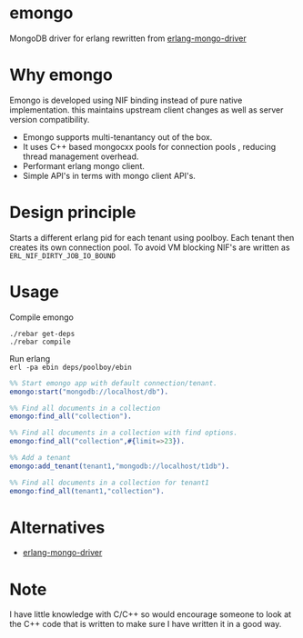 emongo
=========

MongoDB  driver for erlang
rewritten from [erlang-mongo-driver](https://github.com/comtihon/mongodb-erlang) 

Why emongo
==========
 Emongo is developed using NIF binding instead of pure native implementation.
 this maintains upstream client changes as well as server version compatibility.
 * Emongo supports multi-tenantancy out of the box.
 * It uses C++ based mongocxx pools for connection pools , reducing thread management overhead.
 * Performant erlang mongo client.
 * Simple API's in terms with mongo client API's.
 
Design principle
==========
 Starts a different erlang pid for each tenant using poolboy. Each tenant then creates its own connection pool.
 To avoid VM blocking NIF's are written as  ```ERL_NIF_DIRTY_JOB_IO_BOUND``` 

Usage
=========

Compile emongo
```
./rebar get-deps
./rebar compile

```

Run erlang <br>
<code>erl -pa ebin  deps/poolboy/ebin</code>

```erl
%% Start emongo app with default connection/tenant.
emongo:start("mongodb://localhost/db").

%% Find all documents in a collection
emongo:find_all("collection").

%% Find all documents in a collection with find options.
emongo:find_all("collection",#{limit=>23}).

%% Add a tenant 
emongo:add_tenant(tenant1,"mongodb://localhost/t1db").

%% Find all documents in a collection for tenant1
emongo:find_all(tenant1,"collection").
```

Alternatives
============
* [erlang-mongo-driver](https://github.com/comtihon/mongodb-erlang)

Note
==================
I have little knowledge with C/C++ so would encourage 
someone to look at the C++ code that is written to 
make sure I have written it in a good way.
